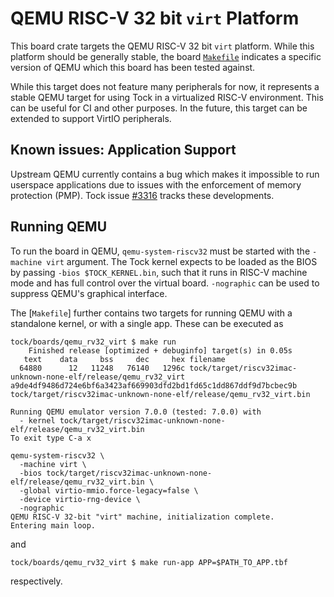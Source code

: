 QEMU RISC-V 32 bit `virt` Platform
==================================

This board crate targets the QEMU RISC-V 32 bit `virt` platform. While this
platform should be generally stable, the board [`Makefile`](./Makefile)
indicates a specific version of QEMU which this board has been tested against.

While this target does not feature many peripherals for now, it represents a
stable QEMU target for using Tock in a virtualized RISC-V environment. This can
be useful for CI and other purposes. In the future, this target can be extended
to support VirtIO peripherals.

Known issues: Application Support
---------------------------------

Upstream QEMU currently contains a bug which makes it impossible to run
userspace applications due to issues with the enforcement of memory protection
(PMP). Tock issue [#3316](https://github.com/tock/tock/issues/3316) tracks these
developments.

Running QEMU
------------

To run the board in QEMU, `qemu-system-riscv32` must be started with the
`-machine virt` argument. The Tock kernel expects to be loaded as the BIOS by
passing `-bios $TOCK_KERNEL.bin`, such that it runs in RISC-V machine mode and
has full control over the virtual board. `-nographic` can be used to suppress
QEMU's graphical interface.

The [`Makefile`] further contains two targets for running QEMU with a standalone
kernel, or with a single app. These can be executed as

```
tock/boards/qemu_rv32_virt $ make run
    Finished release [optimized + debuginfo] target(s) in 0.05s
   text    data     bss     dec     hex filename
  64880      12   11248   76140   1296c tock/target/riscv32imac-unknown-none-elf/release/qemu_rv32_virt
a9de4df9486d724e6bf6a3423af669903dfd2bd1fd65c1dd867ddf9d7bcbec9b  tock/target/riscv32imac-unknown-none-elf/release/qemu_rv32_virt.bin

Running QEMU emulator version 7.0.0 (tested: 7.0.0) with
  - kernel tock/target/riscv32imac-unknown-none-elf/release/qemu_rv32_virt.bin
To exit type C-a x

qemu-system-riscv32 \
  -machine virt \
  -bios tock/target/riscv32imac-unknown-none-elf/release/qemu_rv32_virt.bin \
  -global virtio-mmio.force-legacy=false \
  -device virtio-rng-device \
  -nographic
QEMU RISC-V 32-bit "virt" machine, initialization complete.
Entering main loop.
```

and

```
tock/boards/qemu_rv32_virt $ make run-app APP=$PATH_TO_APP.tbf
```

respectively.

